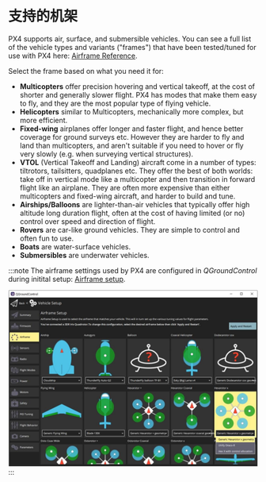 # 支持的机架

PX4 supports air, surface, and submersible vehicles.
You can see a full list of the vehicle types and variants ("frames") that have been tested/tuned for use with PX4 here: [Airframe Reference](../airframes/airframe_reference.md).

Select the frame based on what you need it for:

- **Multicopters** offer precision hovering and vertical takeoff, at the cost of shorter and generally slower flight.
  PX4 has modes that make them easy to fly, and they are the most popular type of flying vehicle.
- **Helicopters** similar to Multicopters, mechanically more complex, but more efficient.
- **Fixed-wing** airplanes offer longer and faster flight, and hence better coverage for ground surveys etc.
  However they are harder to fly and land than multicopters, and aren't suitable if you need to hover or fly very slowly (e.g. when surveying vertical structures).
- **VTOL** (Vertical Takeoff and Landing) aircraft come in a number of types: tiltrotors, tailsitters, quadplanes etc.
  They offer the best of both worlds: take off in vertical mode like a multicopter and then transition in forward flight like an airplane.
  They are often more expensive than either multicopters and fixed-wing aircraft, and harder to build and tune.
- **Airships/Balloons** are lighter-than-air vehicles that typically offer high altitude long duration flight, often at the cost of having limited (or no) control over speed and direction of flight.
- **Rovers** are car-like ground vehicles.
  They are simple to control and often fun to use.
- **Boats** are water-surface vehicles.
- **Submersibles** are underwater vehicles.

:::note
The airframe settings used by PX4 are configured in *QGroundControl* during initital setup: [Airframe setup](../config/airframe.md).

![Frame Selection](../../assets/qgc/setup/airframe/airframe_px4.jpg)
:::
